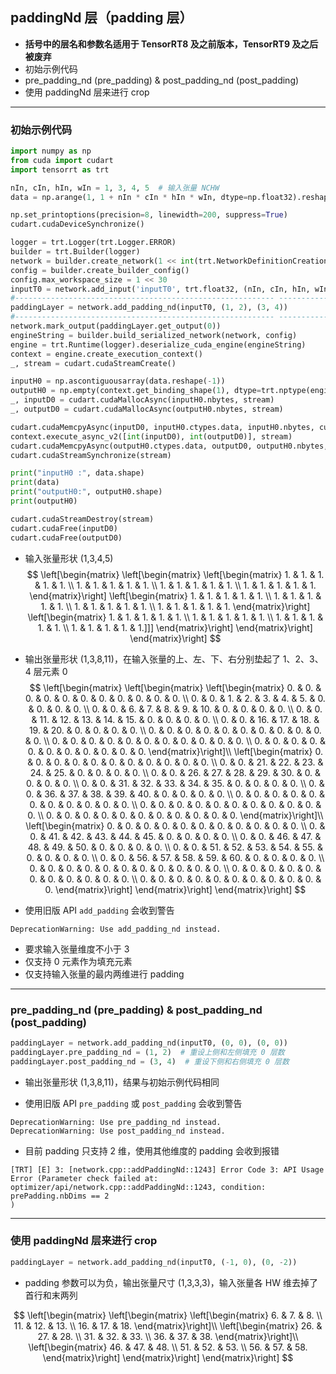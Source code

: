 ## paddingNd 层（padding 层）
+ **括号中的层名和参数名适用于 TensorRT8 及之前版本，TensorRT9 及之后被废弃**
+ 初始示例代码
+ pre_padding_nd (pre_padding) & post_padding_nd (post_padding)
+ 使用 paddingNd 层来进行 crop

---
### 初始示例代码
```python
import numpy as np
from cuda import cudart
import tensorrt as trt

nIn, cIn, hIn, wIn = 1, 3, 4, 5  # 输入张量 NCHW
data = np.arange(1, 1 + nIn * cIn * hIn * wIn, dtype=np.float32).reshape(nIn, cIn, hIn, wIn)  #　输入数据

np.set_printoptions(precision=8, linewidth=200, suppress=True)
cudart.cudaDeviceSynchronize()

logger = trt.Logger(trt.Logger.ERROR)
builder = trt.Builder(logger)
network = builder.create_network(1 << int(trt.NetworkDefinitionCreationFlag.EXPLICIT_BATCH))
config = builder.create_builder_config()
config.max_workspace_size = 1 << 30
inputT0 = network.add_input('inputT0', trt.float32, (nIn, cIn, hIn, wIn))
#---------------------------------------------------------- --------------------# 替换部分
paddingLayer = network.add_padding_nd(inputT0, (1, 2), (3, 4))
#---------------------------------------------------------- --------------------# 替换部分
network.mark_output(paddingLayer.get_output(0))
engineString = builder.build_serialized_network(network, config)
engine = trt.Runtime(logger).deserialize_cuda_engine(engineString)
context = engine.create_execution_context()
_, stream = cudart.cudaStreamCreate()

inputH0 = np.ascontiguousarray(data.reshape(-1))
outputH0 = np.empty(context.get_binding_shape(1), dtype=trt.nptype(engine.get_binding_dtype(1)))
_, inputD0 = cudart.cudaMallocAsync(inputH0.nbytes, stream)
_, outputD0 = cudart.cudaMallocAsync(outputH0.nbytes, stream)

cudart.cudaMemcpyAsync(inputD0, inputH0.ctypes.data, inputH0.nbytes, cudart.cudaMemcpyKind.cudaMemcpyHostToDevice, stream)
context.execute_async_v2([int(inputD0), int(outputD0)], stream)
cudart.cudaMemcpyAsync(outputH0.ctypes.data, outputD0, outputH0.nbytes, cudart.cudaMemcpyKind.cudaMemcpyDeviceToHost, stream)
cudart.cudaStreamSynchronize(stream)

print("inputH0 :", data.shape)
print(data)
print("outputH0:", outputH0.shape)
print(outputH0)

cudart.cudaStreamDestroy(stream)
cudart.cudaFree(inputD0)
cudart.cudaFree(outputD0)
```

+ 输入张量形状 (1,3,4,5)
$$
\left[\begin{matrix}
    \left[\begin{matrix}
        \left[\begin{matrix}
            1. & 1. & 1. & 1. & 1. \\
            1. & 1. & 1. & 1. & 1. \\
            1. & 1. & 1. & 1. & 1. \\
            1. & 1. & 1. & 1. & 1.
        \end{matrix}\right]
        \left[\begin{matrix}
            1. & 1. & 1. & 1. & 1. \\
            1. & 1. & 1. & 1. & 1. \\
            1. & 1. & 1. & 1. & 1. \\
            1. & 1. & 1. & 1. & 1.
        \end{matrix}\right]
        \left[\begin{matrix}
            1. & 1. & 1. & 1. & 1. \\
            1. & 1. & 1. & 1. & 1. \\
            1. & 1. & 1. & 1. & 1. \\
            1. & 1. & 1. & 1. & 1.]]]
        \end{matrix}\right]
    \end{matrix}\right]
\end{matrix}\right]
$$

+ 输出张量形状 (1,3,8,11)，在输入张量的上、左、下、右分别垫起了 1、2、3、4 层元素 0
$$
\left[\begin{matrix}
    \left[\begin{matrix}
        \left[\begin{matrix}
             0. &  0. &  0. &  0. &  0. &  0. &  0. &  0. &  0. &  0. &  0. \\
             0. &  0. &  1. &  2. &  3. &  4. &  5. &  0. &  0. &  0. &  0. \\
             0. &  0. &  6. &  7. &  8. &  9. & 10. &  0. &  0. &  0. &  0. \\
             0. &  0. & 11. & 12. & 13. & 14. & 15. &  0. &  0. &  0. &  0. \\
             0. &  0. & 16. & 17. & 18. & 19. & 20. &  0. &  0. &  0. &  0. \\
             0. &  0. &  0. &  0. &  0. &  0. &  0. &  0. &  0. &  0. &  0. \\
             0. &  0. &  0. &  0. &  0. &  0. &  0. &  0. &  0. &  0. &  0. \\
             0. &  0. &  0. &  0. &  0. &  0. &  0. &  0. &  0. &  0. &  0.
        \end{matrix}\right]\\
        \left[\begin{matrix}
             0. &  0. &  0. &  0. &  0. &  0. &  0. &  0. &  0. &  0. &  0. \\
             0. &  0. & 21. & 22. & 23. & 24. & 25. &  0. &  0. &  0. &  0. \\
             0. &  0. & 26. & 27. & 28. & 29. & 30. &  0. &  0. &  0. &  0. \\
             0. &  0. & 31. & 32. & 33. & 34. & 35. &  0. &  0. &  0. &  0. \\
             0. &  0. & 36. & 37. & 38. & 39. & 40. &  0. &  0. &  0. &  0. \\
             0. &  0. &  0. &  0. &  0. &  0. &  0. &  0. &  0. &  0. &  0. \\
             0. &  0. &  0. &  0. &  0. &  0. &  0. &  0. &  0. &  0. &  0. \\
             0. &  0. &  0. &  0. &  0. &  0. &  0. &  0. &  0. &  0. &  0.
        \end{matrix}\right]\\
        \left[\begin{matrix}
             0. &  0. &  0. &  0. &  0. &  0. &  0. &  0. &  0. &  0. &  0. \\
             0. &  0. & 41. & 42. & 43. & 44. & 45. &  0. &  0. &  0. &  0. \\
             0. &  0. & 46. & 47. & 48. & 49. & 50. &  0. &  0. &  0. &  0. \\
             0. &  0. & 51. & 52. & 53. & 54. & 55. &  0. &  0. &  0. &  0. \\
             0. &  0. & 56. & 57. & 58. & 59. & 60. &  0. &  0. &  0. &  0. \\
             0. &  0. &  0. &  0. &  0. &  0. &  0. &  0. &  0. &  0. &  0. \\
             0. &  0. &  0. &  0. &  0. &  0. &  0. &  0. &  0. &  0. &  0. \\
             0. &  0. &  0. &  0. &  0. &  0. &  0. &  0. &  0. &  0. &  0.
        \end{matrix}\right]
    \end{matrix}\right]
\end{matrix}\right]
$$

+ 使用旧版 API `add_padding` 会收到警告
```
DeprecationWarning: Use add_padding_nd instead.
```

+ 要求输入张量维度不小于 3
+ 仅支持 0 元素作为填充元素
+ 仅支持输入张量的最内两维进行 padding

---
### pre_padding_nd (pre_padding) & post_padding_nd (post_padding)
```python
paddingLayer = network.add_padding_nd(inputT0, (0, 0), (0, 0))
paddingLayer.pre_padding_nd = (1, 2)  # 重设上侧和左侧填充 0 层数
paddingLayer.post_padding_nd = (3, 4)  # 重设下侧和右侧填充 0 层数
```

+ 输出张量形状 (1,3,8,11)，结果与初始示例代码相同

+ 使用旧版 API `pre_padding` 或 `post_padding` 会收到警告
```
DeprecationWarning: Use pre_padding_nd instead.
DeprecationWarning: Use post_padding_nd instead.
```

+ 目前 padding 只支持 2 维，使用其他维度的 padding 会收到报错
```
[TRT] [E] 3: [network.cpp::addPaddingNd::1243] Error Code 3: API Usage Error (Parameter check failed at: optimizer/api/network.cpp::addPaddingNd::1243, condition: prePadding.nbDims == 2
)
```

---
### 使用 paddingNd 层来进行 crop
```python
paddingLayer = network.add_padding_nd(inputT0, (-1, 0), (0, -2))
```

+ padding 参数可以为负，输出张量尺寸 (1,3,3,3)，输入张量各 HW 维去掉了首行和末两列

$$
\left[\begin{matrix}
    \left[\begin{matrix}
        \left[\begin{matrix}
             6. &  7. &  8. \\
            11. & 12. & 13. \\
            16. & 17. & 18.
        \end{matrix}\right]\\
        \left[\begin{matrix}
            26. & 27. & 28. \\
            31. & 32. & 33. \\
            36. & 37. & 38.
        \end{matrix}\right]\\
        \left[\begin{matrix}
            46. & 47. & 48. \\
            51. & 52. & 53. \\
            56. & 57. & 58.
        \end{matrix}\right]
    \end{matrix}\right]
\end{matrix}\right]
$$
